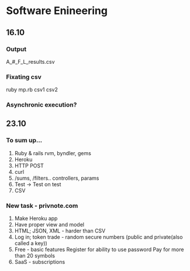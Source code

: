 # Software Enineering
## 16.10
### Output
A_#_F_L_results.csv

### Fixating csv
ruby mp.rb csv1 csv2

### Asynchronic execution?

## 23.10
### To sum up...
1. Ruby & rails
   rvm, byndler, gems
2. Heroku
3. HTTP
   POST
4. curl
5. /sums, /filters..
   controllers, params
6. Test -> Test on test
7. CSV
### New task - privnote.com
1. Make Heroku app
2. Have proper view and model
3. HTML; JSON, XML - harder than CSV
4. Log in; token trade - random secure numbers (public and private(also called a key)) 
5. Free - basic features 
   Register for ability to use password
   Pay for more than 20 symbols
6. SaaS - subscriptions
